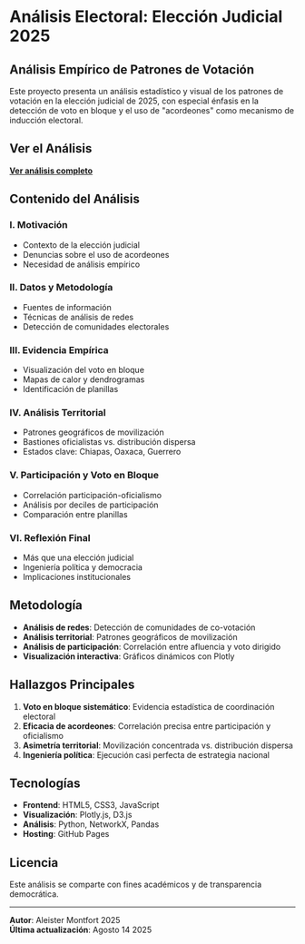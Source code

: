 # Análisis Electoral: Elección Judicial 2025

## Análisis Empírico de Patrones de Votación

Este proyecto presenta un análisis estadístico y visual de los patrones de votación en la elección judicial de 2025, con especial énfasis en la detección de voto en bloque y el uso de "acordeones" como mecanismo de inducción electoral.

## Ver el Análisis

**[Ver análisis completo](https://aleistermi.github.io/eleccion_judicial_2025/)**

## Contenido del Análisis

### I. Motivación
- Contexto de la elección judicial
- Denuncias sobre el uso de acordeones
- Necesidad de análisis empírico

### II. Datos y Metodología
- Fuentes de información
- Técnicas de análisis de redes
- Detección de comunidades electorales

### III. Evidencia Empírica
- Visualización del voto en bloque
- Mapas de calor y dendrogramas
- Identificación de planillas

### IV. Análisis Territorial
- Patrones geográficos de movilización
- Bastiones oficialistas vs. distribución dispersa
- Estados clave: Chiapas, Oaxaca, Guerrero

### V. Participación y Voto en Bloque
- Correlación participación-oficialismo
- Análisis por deciles de participación
- Comparación entre planillas

### VI. Reflexión Final
- Más que una elección judicial
- Ingeniería política y democracia
- Implicaciones institucionales

## Metodología

- **Análisis de redes**: Detección de comunidades de co-votación
- **Análisis territorial**: Patrones geográficos de movilización
- **Análisis de participación**: Correlación entre afluencia y voto dirigido
- **Visualización interactiva**: Gráficos dinámicos con Plotly

## Hallazgos Principales

1. **Voto en bloque sistemático**: Evidencia estadística de coordinación electoral
2. **Eficacia de acordeones**: Correlación precisa entre participación y oficialismo
3. **Asimetría territorial**: Movilización concentrada vs. distribución dispersa
4. **Ingeniería política**: Ejecución casi perfecta de estrategia nacional

## Tecnologías

- **Frontend**: HTML5, CSS3, JavaScript
- **Visualización**: Plotly.js, D3.js
- **Análisis**: Python, NetworkX, Pandas
- **Hosting**: GitHub Pages

## Licencia

Este análisis se comparte con fines académicos y de transparencia democrática.

---

**Autor**: Aleister Montfort 2025  
**Última actualización**: Agosto 14 2025
